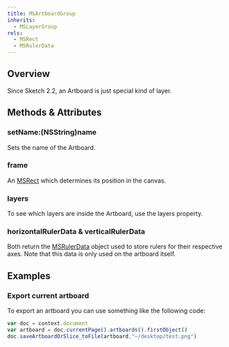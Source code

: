 ```yaml
---
title: MSArtboardGroup
inherits:
  - MSLayerGroup
rels:
  - MSRect
  - MSRulerData
---
```


## Overview

Since Sketch 2.2, an Artboard is just special kind of layer.

## Methods & Attributes

### setName:(NSString)name

Sets the name of the Artboard.


### frame

An [MSRect]({{site.baseurl}}/docs/MSRect) which determines its position in the canvas.

### layers

To see which layers are inside the Artboard, use the layers property.

### horizontalRulerData & verticalRulerData

Both return the [MSRulerData]({{site.baseurl}}/docs/MSRulerData) object used to store rulers for their respective axes. Note that this data is only used on the artboard itself.

## Examples

### Export current artboard

To export an artboard you can use something like the following code:

```JavaScript
var doc = context.document
var artboard = doc.currentPage().artboards().firstObject()
doc.saveArtboardOrSlice_toFile(artboard,"~/desktop/test.png")
```
